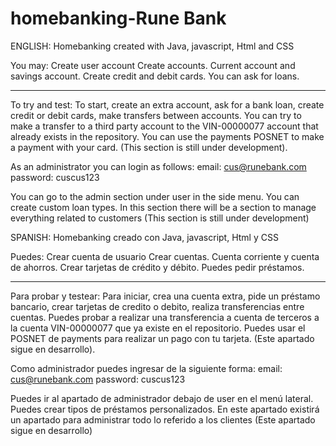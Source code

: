# homebanking-Rune Bank

ENGLISH:
Homebanking created with Java, javascript, Html and CSS

You may:
Create user account
Create accounts. Current account and savings account.
Create credit and debit cards.
You can ask for loans.

------
To try and test:
To start, create an extra account, ask for a bank loan, create credit or debit cards, make transfers between accounts.
You can try to make a transfer to a third party account to the VIN-00000077 account that already exists in the repository.
You can use the payments POSNET to make a payment with your card. (This section is still under development).

As an administrator you can login as follows:
email: cus@runebank.com
password: cuscus123

You can go to the admin section under user in the side menu.
You can create custom loan types.
In this section there will be a section to manage everything related to customers (This section is still under development)


SPANISH:
Homebanking creado con Java, javascript, Html y CSS

Puedes:
Crear cuenta de usuario
Crear cuentas. Cuenta corriente y cuenta de ahorros.
Crear tarjetas de crédito y débito.
Puedes pedir préstamos. 

------
Para probar y testear:
Para iniciar, crea una cuenta extra, pide un préstamo bancario, crear tarjetas de credito o debito, realiza transferencias entre cuentas.
Puedes probar a realizar una transferencia a cuenta de terceros a la cuenta VIN-00000077 que ya existe en el repositorio.
Puedes usar el POSNET de payments para realizar un pago con tu tarjeta. (Este apartado sigue en desarrollo).

Como administrador puedes ingresar de la siguiente forma:
email: cus@runebank.com
password: cuscus123

Puedes ir al apartado de administrador debajo de user en el menú lateral.
Puedes crear tipos de préstamos personalizados.
En este apartado existirá un apartado para administrar todo lo referido a los clientes (Este apartado sigue en desarrollo)

